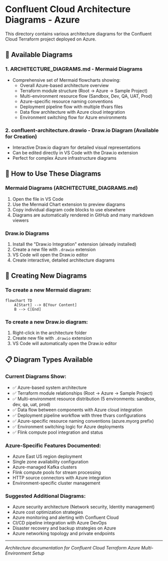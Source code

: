 # Confluent Cloud Architecture Diagrams - Azure

This directory contains various architecture diagrams for the Confluent Cloud Terraform project deployed on Azure.

## 📁 Available Diagrams

### 1. **ARCHITECTURE_DIAGRAMS.md** - Mermaid Diagrams
- Comprehensive set of Mermaid flowcharts showing:
  - Overall Azure-based architecture overview
  - Terraform module structure (Root → Azure → Sample Project)
  - Multi-environment resource flow (Sandbox, Dev, QA, UAT, Prod)
  - Azure-specific resource naming conventions
  - Deployment pipeline flow with multiple tfvars files
  - Data flow architecture with Azure cloud integration
  - Environment switching flow for Azure environments

### 2. **confluent-architecture.drawio** - Draw.io Diagram (Available for Creation)
- Interactive Draw.io diagram for detailed visual representations
- Can be edited directly in VS Code with the Draw.io extension
- Perfect for complex Azure infrastructure diagrams

## 🎨 How to Use These Diagrams

### **Mermaid Diagrams (ARCHITECTURE_DIAGRAMS.md)**
1. Open the file in VS Code
2. Use the Mermaid Chart extension to preview diagrams
3. Copy individual diagram code blocks to use elsewhere
4. Diagrams are automatically rendered in GitHub and many markdown viewers

### **Draw.io Diagrams**
1. Install the "Draw.io Integration" extension (already installed)
2. Create a new file with `.drawio` extension
3. VS Code will open the Draw.io editor
4. Create interactive, detailed architecture diagrams

## 🚀 Creating New Diagrams

### **To create a new Mermaid diagram:**
```mermaid
flowchart TD
    A[Start] --> B[Your Content]
    B --> C[End]
```

### **To create a new Draw.io diagram:**
1. Right-click in the architecture folder
2. Create new file with `.drawio` extension
3. VS Code will automatically open the Draw.io editor

## 📋 Diagram Types Available

### **Current Diagrams Show:**
- ✅ Azure-based system architecture
- ✅ Terraform module relationships (Root → Azure → Sample Project)
- ✅ Multi-environment resource distribution (5 environments: sandbox, dev, qa, uat, prod)
- ✅ Data flow between components with Azure cloud integration
- ✅ Deployment pipeline workflow with three tfvars configurations
- ✅ Azure-specific resource naming conventions (azure.myorg prefix)
- ✅ Environment switching logic for Azure deployments
- ✅ Flink compute pool integration and status

### **Azure-Specific Features Documented:**
- Azure East US region deployment
- Single zone availability configuration
- Azure-managed Kafka clusters
- Flink compute pools for stream processing
- HTTP source connectors with Azure integration
- Environment-specific cluster management

### **Suggested Additional Diagrams:**
- Azure security architecture (Network security, Identity management)
- Azure cost optimization strategies
- Azure monitoring and alerting with Confluent Cloud
- CI/CD pipeline integration with Azure DevOps
- Disaster recovery and backup strategies on Azure
- Azure networking topology and private endpoints

---

*Architecture documentation for Confluent Cloud Terraform Azure Multi-Environment Setup*
